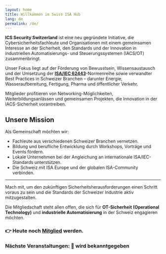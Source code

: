 ```yaml
---
layout: home
title: Willkommen im Swiss ISA Hub
lang: de
permalink: /de/
---
```


**ICS Security Switzerland** ist eine neu gegründete Initiative, die Cybersicherheitsfachleute und Organisationen mit einem gemeinsamen Interesse an der Sicherheit, den Standards und der Innovation in industriellen Automatisierungs- und Steuerungssystemen (IACS/OT) zusammenbringt.

Unser Fokus liegt auf der Förderung von Bewusstsein, Wissensaustausch und der Umsetzung der [**ISA/IEC 62443**](https://www.isa.org/standards-and-publications/isa-standards/isa-iec-62443-series-of-standards)-Normenreihe sowie verwandter Best Practices in Schweizer Branchen – darunter Energie, Wasseraufbereitung, Fertigung, Pharma und öffentlicher Verkehr.

Mitglieder profitieren von Networking-Möglichkeiten, Weiterbildungsanlässen und gemeinsamen Projekten, die Innovation in der IACS-Sicherheit vorantreiben.

## Unsere Mission

Als Gemeinschaft möchten wir:

* Fachleute aus verschiedenen Schweizer Branchen vernetzen.
* Bildung und berufliche Entwicklung durch Workshops, Vorträge und Events fördern.
* Lokale Unternehmen bei der Angleichung an internationale ISA/IEC-Standards unterstützen.
* Die Schweiz mit ISA Europe und der globalen ISA-Community verbinden.

---

Mach mit, um den zukünftigen Sicherheitsherausforderungen einen Schritt voraus zu sein und die Standards der Schweizer Industrie aktiv mitzugestalten.

Die Mitgliedschaft steht allen offen, die sich für **OT-Sicherheit (Operational Technology)** und **industrielle Automatisierung** in der Schweiz engagieren möchten.

### 👉 Heute noch [Mitglied](./members) werden.

### Nächste Veranstaltungen: 📅 wird bekanntgegeben
